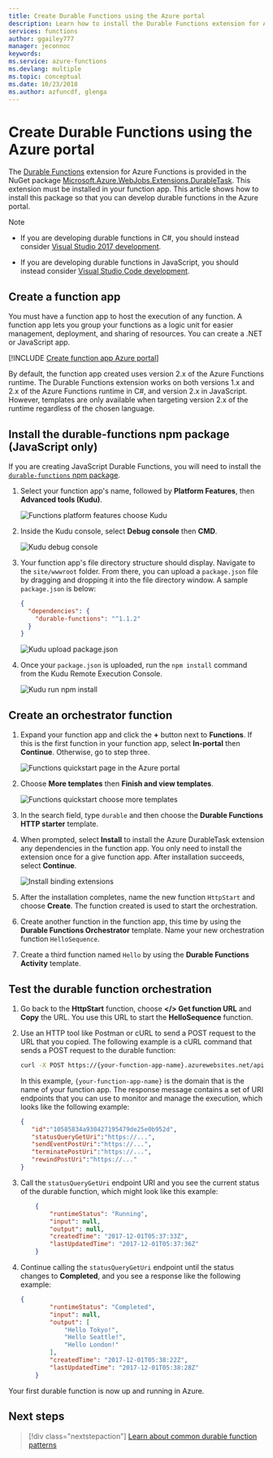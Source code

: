 ```yaml
---
title: Create Durable Functions using the Azure portal  
description: Learn how to install the Durable Functions extension for Azure Functions for portal development.
services: functions
author: ggailey777
manager: jeconnoc
keywords:
ms.service: azure-functions
ms.devlang: multiple
ms.topic: conceptual
ms.date: 10/23/2018
ms.author: azfuncdf, glenga
---
```


# Create Durable Functions using the Azure portal

The [Durable Functions](durable-functions-overview.md) extension for Azure Functions is provided in the NuGet package [Microsoft.Azure.WebJobs.Extensions.DurableTask](https://www.nuget.org/packages/Microsoft.Azure.WebJobs.Extensions.DurableTask). This extension must be installed in your function app. This article shows how to install this package so that you can develop durable functions in the Azure portal.

>[!NOTE]
>
>* If you are developing durable functions in C#, you should instead consider [Visual Studio 2017 development](durable-functions-create-first-csharp.md).
* If you are developing durable functions in JavaScript, you should instead consider [Visual Studio Code development](./quickstart-js-vscode.md).

## Create a function app

You must have a function app to host the execution of any function. A function app lets you group your functions as a logic unit for easier management, deployment, and sharing of resources. You can create a .NET or JavaScript app.

[!INCLUDE [Create function app Azure portal](../../../includes/functions-create-function-app-portal.md)]

By default, the function app created uses version 2.x of the Azure Functions runtime. The Durable Functions extension works on both versions 1.x and 2.x of the Azure Functions runtime in C#, and version 2.x in JavaScript. However, templates are only available when targeting version 2.x of the runtime regardless of the chosen language.

## Install the durable-functions npm package (JavaScript only)

If you are creating JavaScript Durable Functions, you will need to install the [`durable-functions` npm package](https://www.npmjs.com/package/durable-functions).

1. Select your function app's name, followed by **Platform Features**, then **Advanced tools (Kudu)**.

   ![Functions platform features choose Kudu](./media/durable-functions-create-portal/function-app-platform-features-choose-kudu.png)

2. Inside the Kudu console, select **Debug console** then **CMD**.

   ![Kudu debug console](./media/durable-functions-create-portal/kudu-choose-debug-console.png)

3. Your function app's file directory structure should display. Navigate to the `site/wwwroot` folder. From there, you can upload a `package.json` file by dragging and dropping it into the file directory window. A sample `package.json` is below:

    ```json
    {
      "dependencies": {
        "durable-functions": "^1.1.2"
      }
    }
    ```

   ![Kudu upload package.json](./media/durable-functions-create-portal/kudu-choose-debug-console.png)

4. Once your `package.json` is uploaded, run the `npm install` command from the Kudu Remote Execution Console.

   ![Kudu run npm install](./media/durable-functions-create-portal/kudu-npm-install.png)

## Create an orchestrator function

1. Expand your function app and click the **+** button next to **Functions**. If this is the first function in your function app, select **In-portal** then **Continue**. Otherwise, go to step three.

   ![Functions quickstart page in the Azure portal](./media/durable-functions-create-portal/function-app-quickstart-choose-portal.png)

1. Choose **More templates** then **Finish and view templates**.

    ![Functions quickstart choose more templates](./media/durable-functions-create-portal/add-first-function.png)

1. In the search field, type `durable` and then choose the  **Durable Functions HTTP starter** template.

1. When prompted, select **Install** to install the Azure DurableTask extension any dependencies in the function app. You only need to install the extension once for a give function app. After installation succeeds, select **Continue**.

    ![Install binding extensions](./media/durable-functions-create-portal/install-durabletask-extension.png)

1. After the installation completes, name the new function `HttpStart` and choose **Create**. The function created is used to start the orchestration.

1. Create another function in the function app, this time by using the **Durable Functions Orchestrator** template. Name your new orchestration function `HelloSequence`.

1. Create a third function named `Hello` by using the **Durable Functions Activity** template.

## Test the durable function orchestration

1. Go back to the **HttpStart** function, choose **</> Get function URL** and **Copy** the URL. You use this URL to start the **HelloSequence** function.

1. Use an HTTP tool like Postman or cURL to send a POST request to the URL that you copied. The following example is a cURL command that sends a POST request to the durable function:

    ```bash
    curl -X POST https://{your-function-app-name}.azurewebsites.net/api/orchestrators/HelloSequence
    ```

    In this example, `{your-function-app-name}` is the domain that is the name of your function app. The response message contains a set of URI endpoints that you can use to monitor and manage the execution, which looks like the following example:

    ```json
    {  
       "id":"10585834a930427195479de25e0b952d",
       "statusQueryGetUri":"https://...",
       "sendEventPostUri":"https://...",
       "terminatePostUri":"https://...",
       "rewindPostUri":"https://..."
    }
    ```

1. Call the `statusQueryGetUri` endpoint URI and you see the current status of the durable function, which might look like this example:

    ```json
        {
            "runtimeStatus": "Running",
            "input": null,
            "output": null,
            "createdTime": "2017-12-01T05:37:33Z",
            "lastUpdatedTime": "2017-12-01T05:37:36Z"
        }
    ```

1. Continue calling the `statusQueryGetUri` endpoint until the status changes to **Completed**, and you see a response like the following example:

    ```json
    {
            "runtimeStatus": "Completed",
            "input": null,
            "output": [
                "Hello Tokyo!",
                "Hello Seattle!",
                "Hello London!"
            ],
            "createdTime": "2017-12-01T05:38:22Z",
            "lastUpdatedTime": "2017-12-01T05:38:28Z"
        }
    ```

Your first durable function is now up and running in Azure.

## Next steps

> [!div class="nextstepaction"]
> [Learn about common durable function patterns](durable-functions-overview.md)
